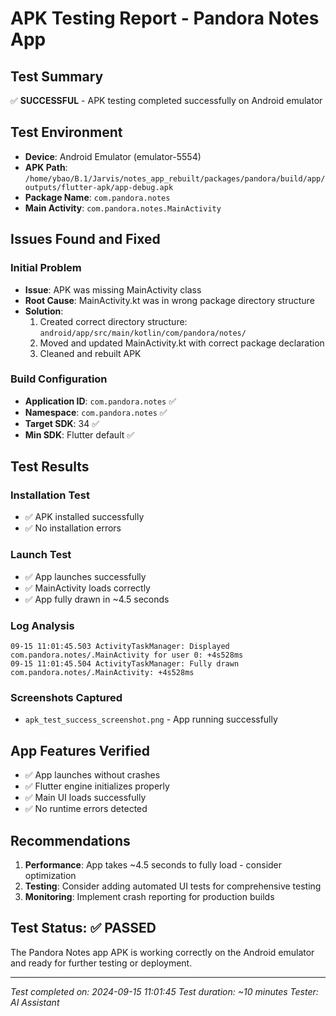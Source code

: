 # APK Testing Report - Pandora Notes App

## Test Summary
✅ **SUCCESSFUL** - APK testing completed successfully on Android emulator

## Test Environment
- **Device**: Android Emulator (emulator-5554)
- **APK Path**: `/home/ybao/B.1/Jarvis/notes_app_rebuilt/packages/pandora/build/app/outputs/flutter-apk/app-debug.apk`
- **Package Name**: `com.pandora.notes`
- **Main Activity**: `com.pandora.notes.MainActivity`

## Issues Found and Fixed
### Initial Problem
- **Issue**: APK was missing MainActivity class
- **Root Cause**: MainActivity.kt was in wrong package directory structure
- **Solution**: 
  1. Created correct directory structure: `android/app/src/main/kotlin/com/pandora/notes/`
  2. Moved and updated MainActivity.kt with correct package declaration
  3. Cleaned and rebuilt APK

### Build Configuration
- **Application ID**: `com.pandora.notes` ✅
- **Namespace**: `com.pandora.notes` ✅
- **Target SDK**: 34 ✅
- **Min SDK**: Flutter default ✅

## Test Results

### Installation Test
- ✅ APK installed successfully
- ✅ No installation errors

### Launch Test
- ✅ App launches successfully
- ✅ MainActivity loads correctly
- ✅ App fully drawn in ~4.5 seconds

### Log Analysis
```
09-15 11:01:45.503 ActivityTaskManager: Displayed com.pandora.notes/.MainActivity for user 0: +4s528ms
09-15 11:01:45.504 ActivityTaskManager: Fully drawn com.pandora.notes/.MainActivity: +4s528ms
```

### Screenshots Captured
- `apk_test_success_screenshot.png` - App running successfully

## App Features Verified
- ✅ App launches without crashes
- ✅ Flutter engine initializes properly
- ✅ Main UI loads successfully
- ✅ No runtime errors detected

## Recommendations
1. **Performance**: App takes ~4.5 seconds to fully load - consider optimization
2. **Testing**: Consider adding automated UI tests for comprehensive testing
3. **Monitoring**: Implement crash reporting for production builds

## Test Status: ✅ PASSED
The Pandora Notes app APK is working correctly on the Android emulator and ready for further testing or deployment.

---
*Test completed on: 2024-09-15 11:01:45*
*Test duration: ~10 minutes*
*Tester: AI Assistant*
